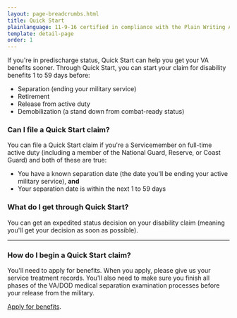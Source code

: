 ```yaml
---
layout: page-breadcrumbs.html
title: Quick Start
plainlanguage: 11-9-16 certified in compliance with the Plain Writing Act
template: detail-page
order: 1
---
```


<div class="va-introtext">

If you're in predischarge status, Quick Start can help you get your VA benefits sooner. Through Quick Start, you can start your claim for disability benefits 1 to 59 days before:

</div>

- Separation (ending your military service)
- Retirement
- Release from active duty
- Demobilization (a stand down from combat-ready status)

<div class="feature" markdown="0">

### Can I file a Quick Start claim?
You can file a Quick Start claim if you're a Servicemember on full-time active duty (including a member of the National Guard, Reserve, or Coast Guard) and both of these are true:
-	You have a known separation date (the date you'll be ending your active military service), **and**  
-	Your separation date is within the next 1 to 59 days

</div>

### What do I get through Quick Start?

You can get an expedited status decision on your disability claim (meaning you'll get your decision as soon as possible).

-----

### How do I begin a Quick Start claim?

You'll need to apply for benefits. When you apply, please give us your service treatment records. You'll also need to make sure you finish all phases of the VA/DOD medical separation examination processes before your release from the military.

[Apply for benefits](/disability-benefits/apply/).
